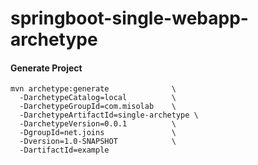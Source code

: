 # springboot-single-webapp-archetype


#### Generate Project
```
mvn archetype:generate              \
  -DarchetypeCatalog=local          \
  -DarchetypeGroupId=com.misolab    \
  -DarchetypeArtifactId=single-archetype \
  -DarchetypeVersion=0.0.1          \
  -DgroupId=net.joins               \
  -Dversion=1.0-SNAPSHOT            \
  -DartifactId=example
```
